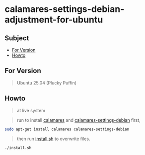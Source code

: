 
# calamares-settings-debian-adjustment-for-ubuntu




## Subject

* [For Version](#for-version)
* [Howto](#howto)




## For Version

> Ubuntu 25.04 (Plucky Puffin)




## Howto

> at live system

> run to install [calamares](https://packages.ubuntu.com/plucky/calamares) and [calamares-settings-debian](https://packages.ubuntu.com/plucky/calamares-settings-debian) first,

``` sh
sudo apt-get install calamares calamares-settings-debian
```

> then run [install.sh](install.sh) to overwrite files.

``` sh
./install.sh
```

